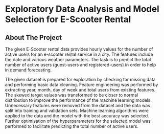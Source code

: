 # Exploratory Data Analysis and Model Selection for E-Scooter Rental



## About The Project

The given E-Scooter rental data provides hourly values for the number of active users for an e-scooter rental service in a city. The features include the date and various weather parameters. The task is to predict the total number of active users (guest-users and registered-users) in order to help in demand forecasting.

The given dataset is prepared for exploration by checking for missing data and performing basic data cleaning. Feature engineering was performed by extracting year, month, day of week and total users from existing features. The skewed target values was transformed to be closer to normal distribution to improve the performance of the machine learning models. Unnecessary features were removed from the dataset and the data was split into training and validation sets. Machine learning algorithms were applied to the data and the model with the best accuracy was selected. Further optimisation of the hyperparameters for the selected model was performed to facilitate predicting the total number of active users.







